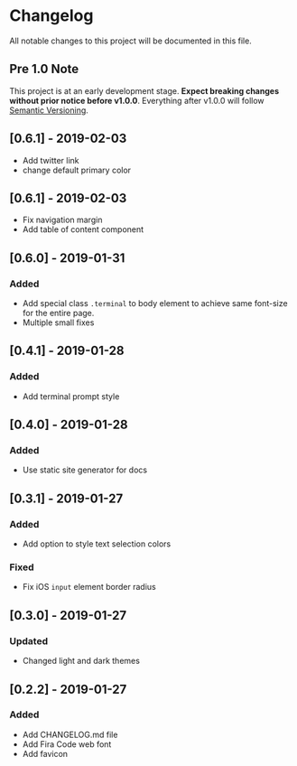 # Changelog
All notable changes to this project will be documented in this file.

## Pre 1.0 Note
This project is at an early development stage. **Expect breaking changes without prior notice before v1.0.0**.
Everything after v1.0.0 will follow [Semantic Versioning](https://semver.org/).

## [0.6.1] - 2019-02-03
- Add twitter link
- change default primary color

## [0.6.1] - 2019-02-03
- Fix navigation margin
- Add table of content component

## [0.6.0] - 2019-01-31
### Added
- Add special class `.terminal` to body element to achieve same font-size for the entire page.
- Multiple small fixes

## [0.4.1] - 2019-01-28
### Added
- Add terminal prompt style

## [0.4.0] - 2019-01-28
### Added
- Use static site generator for docs

## [0.3.1] - 2019-01-27
### Added
- Add option to style text selection colors

### Fixed
- Fix iOS `input` element border radius

## [0.3.0] - 2019-01-27
### Updated
- Changed light and dark themes

## [0.2.2] - 2019-01-27
### Added
- Add CHANGELOG.md file
- Add Fira Code web font
- Add favicon